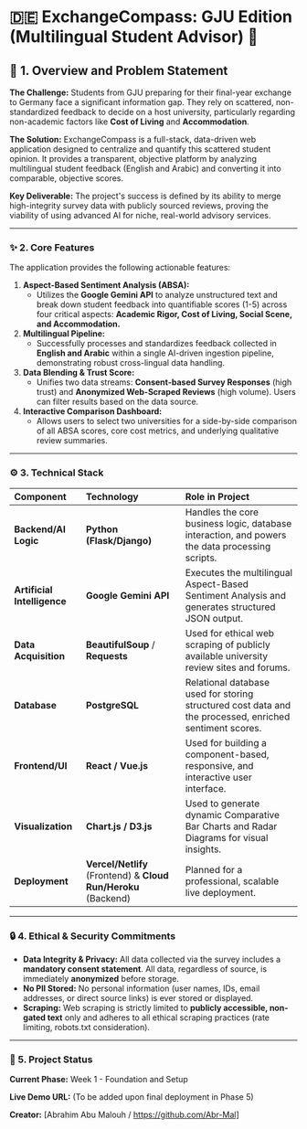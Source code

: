 # 🇩🇪 ExchangeCompass: GJU Edition (Multilingual Student Advisor) 🧭

## 🚀 1. Overview and Problem Statement

**The Challenge:** Students from GJU preparing for their final-year exchange to Germany face a significant information gap. They rely on scattered, non-standardized feedback to decide on a host university, particularly regarding non-academic factors like **Cost of Living** and **Accommodation**.

**The Solution:** ExchangeCompass is a full-stack, data-driven web application designed to centralize and quantify this scattered student opinion. It provides a transparent, objective platform by analyzing multilingual student feedback (English and Arabic) and converting it into comparable, objective scores.

**Key Deliverable:** The project's success is defined by its ability to merge high-integrity survey data with publicly sourced reviews, proving the viability of using advanced AI for niche, real-world advisory services.

---

### ✨ 2. Core Features

The application provides the following actionable features:

1.  **Aspect-Based Sentiment Analysis (ABSA):**
    * Utilizes the **Google Gemini API** to analyze unstructured text and break down student feedback into quantifiable scores (1-5) across four critical aspects: **Academic Rigor, Cost of Living, Social Scene, and Accommodation.**
2.  **Multilingual Pipeline:**
    * Successfully processes and standardizes feedback collected in **English and Arabic** within a single AI-driven ingestion pipeline, demonstrating robust cross-lingual data handling.
3.  **Data Blending & Trust Score:**
    * Unifies two data streams: **Consent-based Survey Responses** (high trust) and **Anonymized Web-Scraped Reviews** (high volume). Users can filter results based on the data source.
4.  **Interactive Comparison Dashboard:**
    * Allows users to select two universities for a side-by-side comparison of all ABSA scores, core cost metrics, and underlying qualitative review summaries.

---

### ⚙️ 3. Technical Stack

| Component | Technology | Role in Project |
| :--- | :--- | :--- |
| **Backend/AI Logic** | **Python (Flask/Django)** | Handles the core business logic, database interaction, and powers the data processing scripts. |
| **Artificial Intelligence** | **Google Gemini API** | Executes the multilingual Aspect-Based Sentiment Analysis and generates structured JSON output. |
| **Data Acquisition** | **BeautifulSoup** / **Requests** | Used for ethical web scraping of publicly available university review sites and forums. |
| **Database** | **PostgreSQL** | Relational database used for storing structured cost data and the processed, enriched sentiment scores. |
| **Frontend/UI** | **React / Vue.js** | Used for building a component-based, responsive, and interactive user interface. |
| **Visualization** | **Chart.js / D3.js** | Used to generate dynamic Comparative Bar Charts and Radar Diagrams for visual insights. |
| **Deployment** | **Vercel/Netlify** (Frontend) & **Cloud Run/Heroku** (Backend) | Planned for a professional, scalable live deployment. |

---

### 🔒 4. Ethical & Security Commitments

* **Data Integrity & Privacy:** All data collected via the survey includes a **mandatory consent statement**. All data, regardless of source, is immediately **anonymized** before storage.
* **No PII Stored:** No personal information (user names, IDs, email addresses, or direct source links) is ever stored or displayed.
* **Scraping:** Web scraping is strictly limited to **publicly accessible, non-gated text** only and adheres to all ethical scraping practices (rate limiting, robots.txt consideration).

---

### 🔮 5. Project Status

**Current Phase:** Week 1 - Foundation and Setup

**Live Demo URL:** (To be added upon final deployment in Phase 5)

**Creator:** [Abrahim Abu Malouh / https://github.com/Abr-Mal]
